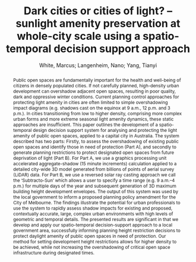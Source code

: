 ---
layout: technique
title: Dark cities or cities of light? – sunlight amenity preservation at whole-city scale using a spatio-temporal decision support approach
classifications:
    system_type: "False"
    technique: "False"
    design_study: "False"
    evaluation: "False"
    data: "False"
    analysis: "True"
    generation: "False"
    curation_and_transformation: "False"
    management: "False"
    modeling: "True"
    urban_analysis: "True"
    visualization: "False"
    sunlight_access: "True"
    wind_ventilation: "False"
    view_impact: "False"
    energy: "False"
    damage_and_disaster_management: "False"
    climate: "False"
    sound: "False"
    property_cadastre: "False"
    other_use: "False"
    lookup: "False"
    browse: "True"
    locate: "True"
    explore: "False"
    identify: "True"
    compare: "False"
    summarize: "True"
    distribution: "True"
    trends: "False"
    outliers: "False"
    extremes: "True"
    features: "True"
    target_discovery: "True"
    target_access: "True"
    spatial_relation: "True"
    buildings: "True"
    streets: "True"
    nature: "True"
    uniform_discretization: "False"
    structural_subdivision: "False"
    univariate: "True"
    multivariate: "False"
    volumetric: "True"
    temporal: "False"
    sensing: "False"
    statistical: "False"
    simulation_based: "True"
    learning_based: "False"
    surveyed: "False"
    site: "False"
    block: "False"
    multi_block: "True"
    city: "True"
    va_wo_model: "False"
    post_model: "False"
    model_integrated: "False"
    assisted_models: "False"
    overlay: "True"
    embedded: "False"
    linked: "False"
    temporal_jx: "False"
    spatial_jx: "False"
    filter: "True"
    aggregate: "True"
    embed: "False"
    glyphs: "False"
    bar_charts: "False"
    scatterplots: "False"
    matrix: "False"
    parallel_coordinates: "False"
    map_2d: "False"
    map_3d: "True"
    walking: "False"
    steering: "False"
    selection_based: "False"
    manipulation_based: "True"
    distortion: "False"
    ghosting: "False"
    culling: "False"
    birds_view: "True"
    multi_view: "False"
    assisted_steering: "False"
    other: "False"
    vr_cave: "False"
    ar: "False"
    desktop: "True"
    mobile: "False"
    case_study: "True"
    user_study: "False"
    statistical_evaluation: "False"
    expert_interviews: "False"
key: "W9F86B2X"
item_type: "journalArticle"
publication_year: "2023.0"
author: "White, Marcus; Langenheim, Nano; Yang, Tianyi"
title: "Dark cities or cities of light? – sunlight amenity preservation at whole-city scale using a spatio-temporal decision support approach"
publication_title: "Environment and Planning B: Urban Analytics and City Science"
isbn: "nan"
issn: "2399-8083, 2399-8091"
doi: "10.1177/23998083221143120"
url: "http://journals.sagepub.com/doi/10.1177/23998083221143120"
abstract_note: "Public open spaces are fundamentally important for the health and well-being of citizens in densely populated cities. If not carefully planned, high-density urban development can overshadow adjacent open spaces, resulting in poor quality, dark and oppressive winter conditions. Current planning control approaches for protecting light amenity in cities are often limited to simple overshadowing impact diagrams (e.g. shadows cast on the equinox at 9 a.m., 12 p.m. and 3 p.m.). In cities transitioning from low to higher density, comprising more complex urban forms and more extreme seasonal light amenity dynamics, these static approaches are insufficient. This paper outlines the development of a spatio-temporal design decision support system for analysing and protecting the light amenity of public open spaces, applied to a capital city in Australia. The system described has two parts: Firstly, to assess the overshadowing of existing public open spaces and identify those in need of protection (Part A), and secondly to generate planning restrictions to protect designated open spaces from future deprivation of light (Part B). For Part A, we use a graphics processing unit accelerated aggregate-shadow (15 minute increments) calculation applied to a detailed city-wide 3D model generated from billions of points of aerial survey (LiDAR) data. For Part B, we use a reversed solar ray casting approach we call the ‘Subtracto-Sun’ which allows a user to specify a time range (e.g. 9 a.m.–4 p.m.) for multiple days of the year and subsequent generation of 3D maximum building height development envelopes. The output of this system was used by the local government to inform a proposed planning policy amendment for the City of Melbourne. The findings illustrate the potential for urban professionals to use the system to rapidly assess shadow impacts for existing and proposed, contextually accurate, large, complex urban environments with high levels of geometric and temporal details. The presented results are significant in that we develop and apply our spatio-temporal decision-support approach to a local government area, successfully informing planning height restriction decisions to protect daylight amenity of public open spaces in need of protection. Our method for setting development height restrictions allows for higher density to be achieved, while not increasing the overshadowing of critical open space infrastructure during designated times."
date_added: "2024-01-11 21:05:31"
date_modified: "2024-01-11 21:05:31"
access_date: "2024-01-11 21:05:31"
pages: "1660-1676"
num_pages: "nan"
issue: "6"
volume: "50"
number_of_volumes: "nan"
journal_abbreviation: "Environment and Planning B: Urban Analytics and City Science"
short_title: "Dark cities or cities of light?"
series: "nan"
series_number: "nan"
series_text: "nan"
series_title: "nan"
publisher: "nan"
place: "nan"
language: "en"
rights: "nan"
type: "nan"
archive: "nan"
archive_location: "nan"
library_catalog: "DOI.org (Crossref)"
call_number: "nan"
extra: "nan"
notes: "nan"
file_attachments: "nan"
link_attachments: "nan"
manual_tags: "nan"
automatic_tags: "nan"
editor: "nan"
series_editor: "nan"
translator: "nan"
contributor: "nan"
attorney_agent: "nan"
book_author: "nan"
cast_member: "nan"
commenter: "nan"
composer: "nan"
cosponsor: "nan"
counsel: "nan"
interviewer: "nan"
producer: "nan"
recipient: "nan"
reviewed_author: "nan"
scriptwriter: "nan"
words_by: "nan"
guest: "nan"
number: "nan"
edition: "nan"
running_time: "nan"
scale: "nan"
medium: "nan"
artwork_size: "nan"
filing_date: "nan"
application_number: "nan"
assignee: "nan"
issuing_authority: "nan"
country: "nan"
meeting_name: "nan"
conference_name: "nan"
court: "nan"
references: "nan"
reporter: "nan"
legal_status: "nan"
priority_numbers: "nan"
programming_language: "nan"
version: "nan"
system: "nan"
code: "nan"
code_number: "nan"
section: "nan"
session: "nan"
committee: "nan"
history: "nan"
legislative_body: "nan"
abstract: "Public open spaces are fundamentally important for the health and well-being of citizens in densely populated cities. If not carefully planned, high-density urban development can overshadow adjacent open spaces, resulting in poor quality, dark and oppressive winter conditions. Current planning control approaches for protecting light amenity in cities are often limited to simple overshadowing impact diagrams (e.g. shadows cast on the equinox at 9 a.m., 12 p.m. and 3 p.m.). In cities transitioning from low to higher density, comprising more complex urban forms and more extreme seasonal light amenity dynamics, these static approaches are insufficient. This paper outlines the development of a spatio-temporal design decision support system for analysing and protecting the light amenity of public open spaces, applied to a capital city in Australia. The system described has two parts: Firstly, to assess the overshadowing of existing public open spaces and identify those in need of protection (Part A), and secondly to generate planning restrictions to protect designated open spaces from future deprivation of light (Part B). For Part A, we use a graphics processing unit accelerated aggregate-shadow (15 minute increments) calculation applied to a detailed city-wide 3D model generated from billions of points of aerial survey (LiDAR) data. For Part B, we use a reversed solar ray casting approach we call the ‘Subtracto-Sun’ which allows a user to specify a time range (e.g. 9 a.m.–4 p.m.) for multiple days of the year and subsequent generation of 3D maximum building height development envelopes. The output of this system was used by the local government to inform a proposed planning policy amendment for the City of Melbourne. The findings illustrate the potential for urban professionals to use the system to rapidly assess shadow impacts for existing and proposed, contextually accurate, large, complex urban environments with high levels of geometric and temporal details. The presented results are significant in that we develop and apply our spatio-temporal decision-support approach to a local government area, successfully informing planning height restriction decisions to protect daylight amenity of public open spaces in need of protection. Our method for setting development height restrictions allows for higher density to be achieved, while not increasing the overshadowing of critical open space infrastructure during designated times."
---